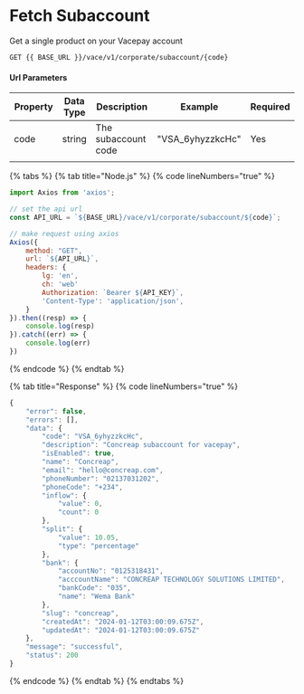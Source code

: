 # Fetch Subaccount

Get a single product on your Vacepay account

```
GET {{ BASE_URL }}/vace/v1/corporate/subaccount/{code}
```

#### Url Parameters

<table><thead><tr><th width="129">Property</th><th>Data Type</th><th width="277">Description</th><th width="200">Example</th><th>Required</th></tr></thead><tbody><tr><td>code</td><td>string</td><td>The subaccount code</td><td>"VSA_6yhyzzkcHc"</td><td>Yes</td></tr><tr><td></td><td></td><td></td><td></td><td></td></tr></tbody></table>

{% tabs %}
{% tab title="Node.js" %}
{% code lineNumbers="true" %}
```javascript
import Axios from 'axios';

// set the api url
const API_URL = `${BASE_URL}/vace/v1/corporate/subaccount/${code}`;

// make request using axios
Axios({
    method: "GET",
    url: `${API_URL}`,
    headers: {
        lg: 'en',
        ch: 'web'
        Authorization: `Bearer ${API_KEY}`,
        'Content-Type': 'application/json',
    }
}).then((resp) => {
    console.log(resp)
}).catch((err) => {
    console.log(err)
})
```
{% endcode %}
{% endtab %}

{% tab title="Response" %}
{% code lineNumbers="true" %}
```javascript
{
    "error": false,
    "errors": [],
    "data": {
        "code": "VSA_6yhyzzkcHc",
        "description": "Concreap subaccount for vacepay",
        "isEnabled": true,
        "name": "Concreap",
        "email": "hello@concreap.com",
        "phoneNumber": "02137031202",
        "phoneCode": "+234",
        "inflow": {
            "value": 0,
            "count": 0
        },
        "split": {
            "value": 10.05,
            "type": "percentage"
        },
        "bank": {
            "accountNo": "0125318431",
            "acccountName": "CONCREAP TECHNOLOGY SOLUTIONS LIMITED",
            "bankCode": "035",
            "name": "Wema Bank"
        },
        "slug": "concreap",
        "createdAt": "2024-01-12T03:00:09.675Z",
        "updatedAt": "2024-01-12T03:00:09.675Z"
    },
    "message": "successful",
    "status": 200
}
```
{% endcode %}
{% endtab %}
{% endtabs %}
